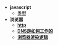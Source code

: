 - **javascript**
  - [类型](js/type)
- **浏览器**
  - [**http**](browser/http)
  - [**DNS是如何工作的**](browser/dns)
  - [**浏览器渲染逻辑**](browser/RenderingEngine)

